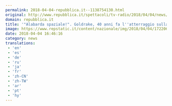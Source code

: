 ```yaml
---
permalink: 2018-04-04-repubblica.it--1138754130.html
original: http://www.repubblica.it/spettacoli/tv-radio/2018/04/04/news/goldrake_40_anni_fa_l_atterraggio_sulla_tv_italiana-192957135/?rss
domain: repubblica.it
title: '"Alabarda spaziale!". Goldrake, 40 anni fa l''atterraggio sulla tv italiana'
image: https://www.repstatic.it/content/nazionale/img/2018/04/04/172206202-2b87b01e-f608-4d52-b048-046933cd0353.jpg
date: 2018-04-04 16:46:16
category: news
translations: 
 - 'en'
 - 'es'
 - 'de'
 - 'ru'
 - 'ja'
 - 'fr'
 - 'zh-CN'
 - 'zh-TW'
 - 'ar'
 - 'pt'
 - 'hy'
---
```


